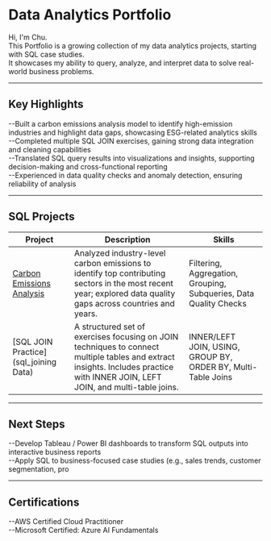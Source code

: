 # Data Analytics Portfolio  

Hi, I'm Chu.  
This Portfolio is a growing collection of my data analytics projects, starting with SQL case studies.  
It showcases my ability to query, analyze, and interpret data to solve real-world business problems.  

---

## Key Highlights  
--Built a carbon emissions analysis model to identify high-emission industries and highlight data gaps, showcasing ESG-related analytics skills  
--Completed multiple SQL JOIN exercises, gaining strong data integration and cleaning capabilities  
--Translated SQL query results into visualizations and insights, supporting decision-making and cross-functional reporting  
--Experienced in data quality checks and anomaly detection, ensuring reliability of analysis  

---

## SQL Projects  

| Project | Description | Skills |
| --- | --- | --- |
| [Carbon Emissions Analysis](sql_analysis_carbon_emissions) | Analyzed industry-level carbon emissions to identify top contributing sectors in the most recent year; explored data quality gaps across countries and years. | Filtering, Aggregation, Grouping, Subqueries, Data Quality Checks |
| [SQL JOIN Practice](sql_joining Data) | A structured set of exercises focusing on JOIN techniques to connect multiple tables and extract insights. Includes practice with INNER JOIN, LEFT JOIN, and multi-table joins. | INNER/LEFT JOIN, USING, GROUP BY, ORDER BY, Multi-Table Joins |

---

## Next Steps  
--Develop Tableau / Power BI dashboards to transform SQL outputs into interactive business reports  
--Apply SQL to business-focused case studies (e.g., sales trends, customer segmentation, pro


---

## Certifications  
--AWS Certified Cloud Practitioner  
--Microsoft Certified: Azure AI Fundamentals  
